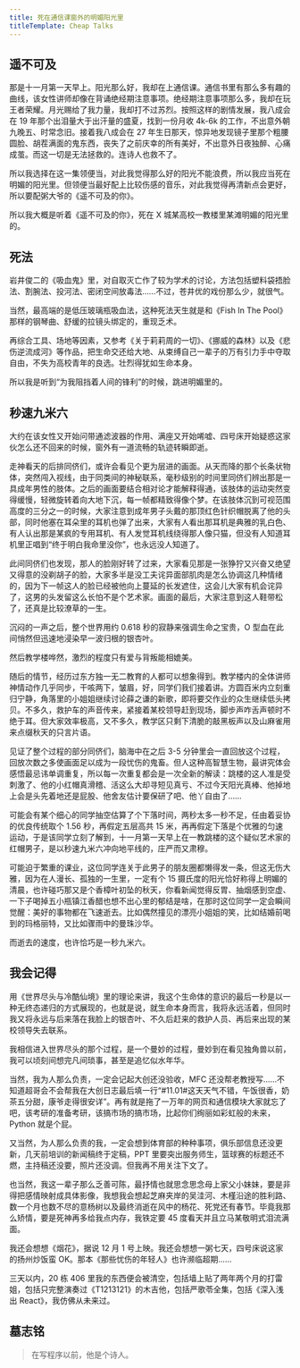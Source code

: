 ```yaml
---
title: 死在通信课窗外的明媚阳光里
titleTemplate: Cheap Talks
---
```


## 遥不可及

那是十一月第一天早上。阳光那么好，我却在上通信课。通信书里有那么多有趣的曲线，该女性讲师却像在背诵绝经期注意事项。绝经期注意事项那么多，我却在玩王者荣耀。月光赐给了我力量，我却打不过苏烈。按照这样的剧情发展，我八成会在 19 年那个出泪量大于出汗量的盛夏，找到一份月收 4k-6k 的工作，不出意外朝九晚五、时常念旧。接着我八成会在 27 年生日那天，惊异地发现镜子里那个粗腰圆脸、胡茬满面的鬼东西，丧失了之前庆幸的所有美好，不出意外日夜独醉、心痛成茧。而这一切是无法拯救的。连诗人也救不了。

所以我选择在这一集领便当，对此我觉得那么好的阳光不能浪费，所以我应当死在明媚的阳光里。但领便当最好配上比较伤感的音乐，对此我觉得再清新点会更好，所以要配粥大爷的《遥不可及的你》。

所以我大概是听着《遥不可及的你》，死在 X 城某高校一教楼里某滩明媚的阳光里的。

## 死法

岩井俊二的《吸血鬼》里，对自取灭亡作了较为学术的讨论，方法包括塑料袋捂脸法、割腕法、投河法、密闭空间放毒法……不过，苍井优的戏份那么少，就很气。

当然，最高端的是低压玻璃瓶吸血法，这种死法天生就是和《Fish In The Pool》那样的钢琴曲、舒缓的拉镜头绑定的，重现乏术。

再综合工具、场地等因素，又参考《关于莉莉周的一切》、《挪威的森林》以及《悲伤逆流成河》等作品，把生命交还给大地、从束缚自己一辈子的万有引力手中夺取自由，不失为高校青年的良选。壮烈得犹如生命本身。

所以我是听到“为我阻挡着人间的锋利”的时候，跳进明媚里的。

## 秒速九米六

大约在该女性又开始问带通滤波器的作用、满座又开始唏嘘、四号床开始疑惑这家伙怎么还不回来的时候，窗外有一道流畅的轨迹转瞬即逝。

走神看天的后排同侪们，或许会看见个更为层进的画面。从天而降的那个长条状物体，突然闯入视线，由于同类间的神秘联系，毫秒级别的时间里同侪们辨出那是一具成年男性的肢体。之后的画面要结合相对论才能解释得通，该肢体的运动突然变得缓慢，轻微旋转着向大地下沉，每一帧都精致得像个梦。在该肢体沉到可视范围高度的三分之一的时候，大家注意到成年男子头戴的那顶红色针织帽脱离了他的头部，同时他塞在耳朵里的耳机也弹了出来，大家有人看出那耳机是典雅的乳白色、有人认出那是某疯的专用耳机、有人发觉耳机线绕得那人像只猫，但没有人知道耳机里正唱到“终于明白我命里没你”，也永远没人知道了。

此间同侪们也发现，那人的脸刚好转了过来，大家看见那是一张狰狞又兴奋又绝望又得意的没剃胡子的脸，大家多半是没工夫诧异面部肌肉是怎么协调这几种情绪的，因为下一帧这人的脸已经被他向上蔓延的长发遮住，这会儿大家有机会诧异了，这男的头发留这么长怕不是个艺术家。画面的最后，大家注意到这人鞋带松了，还真是比较潦草的一生。

沉闷的一声之后，整个世界用约 0.618 秒的寂静来强调生命之宝贵，O 型血在此间悄然但迅速地浸染早一波归根的银杏叶。

然后教学楼哗然，激烈的程度只有爱与背叛能相媲美。

随后的情节，经历过东方独一无二教育的人都可以想象得到。教学楼内的全体讲师神情动作几乎同步，干咳两下，皱眉，好，同学们我们接着讲。方圆百米内立刻重归宁静，角落里的小姐姐继续讨论薛之谦的新歌，即将要交作业的众生继续低头拷贝。不多久，救护车的声音传来，紧接着某校领导赶到现场，脚步声咋舌声顿时不绝于耳。但大家效率极高，又不多久，教学区只剩下清脆的敲黑板声以及山麻雀用来点缀秋天的只言片语。

见证了整个过程的部分同侪们，脑海中在之后 3-5 分钟里会一直回放这个过程，回放次数之多使画面足以成为一段忧伤的鬼畜。但人这种高智慧生物，最讲究体会感悟最忌讳单调重复，所以每一次重复都会是一次全新的解读：跳楼的这人准是受刺激了、他的小红帽真滑稽、活这么大却寻短见真亏、不过今天阳光真棒、他掉地上会是头先着地还是屁股、他舍友估计要保研了吧、他丫自由了……

可能会有某个细心的同学抽空估算了个下落时间，两秒太多一秒不足，任由着妥协的优良传统取个 1.56 秒，再假定五层高共 15 米，再再假定下落是个优雅的匀速运动，于是该同学立刻了解到，十一月第一天早上在一教跳楼的这个疑似艺术家的红帽男子，是以秒速九米六冲向地平线的，庄严而又肃穆。

可能迫于繁重的课业，这位同学连关于此男子的朋友圈都懒得发一条，但这无伤大雅，因为在人漫长、孤独的一生里，一定有个 15 摄氏度的阳光恰好称得上明媚的清晨，也许碰巧那又是个香樟叶初坠的秋天，你看新闻觉得反胃、抽烟感到空虚、一下子喝掉五小瓶镇江香醋也想不出心里的郁结是啥，在那时这位同学一定会瞬间觉醒：美好的事物都在飞速逝去。比如偶然撞见的漂亮小姐姐的笑，比如结婚前喝到的玛格丽特，又比如骤雨中的曼珠沙华。

而逝去的速度，也许恰巧是一秒九米六。

## 我会记得

用《世界尽头与冷酷仙境》里的理论来讲，我这个生命体的意识的最后一秒是以一种无终态递归的方式展现的，也就是说，就生命本身而言，我将永远活着，但同时我又将永远与后来落在我脸上的银杏叶、不久后赶来的救护人员、再后来出现的某校领导失去联系。

我相信进入世界尽头的那个过程，是一个曼妙的过程，曼妙到在看见独角兽以前，我可以顷刻间想完凡间琐事，甚至是追忆似水年华。

当然，我为人那么负责，一定会记起大创还没验收，MFC 还没帮老教授写……不知道超哥会不会帮我在大创日志最后填一行“#11.01#这天天气不错，午饭很香，奶茶五分甜，康爷走得很安详”。再有就是拖了一万年的网页和通信模块大家就忘了吧，该考研的准备考研，该搞市场的搞市场，比起你们绚丽如彩虹般的未来，Python 就是个屁。

又当然，为人那么负责的我，一定会想到体育部的种种事项，俱乐部信息还没更新，几天前培训的新闻稿终于定稿，PPT 里要突出服务师生，篮球赛的标题还不燃，主持稿还没要，照片还没调。但我再不用关注下文了。

也当然，我这一辈子那么乏善可陈，最抒情也就思念思念母上家父小妹妹，要是非得把感情映射成具体影像，我想我会想起芝麻夹岸的吴洼河、木槿沿途的胜利路、数一个月也数不尽的意杨树以及最终消逝在风中的杨花、死党还有春节。毕竟我那么矫情，要是死神再多给我点内存，我铁定要 45 度看天并且立马某敬明式泪流满面。

我还会想想《烟花》，据说 12 月 1 号上映。我还会想想一粥七天，四号床说这家的扬州炒饭蛮 OK。那本《那些忧伤的年轻人》也许濒临超期……

三天以内，20 栋 406 里我的东西便会被清空，包括墙上贴了两年两个月的打雷姐，包括只完整演奏过《T1213121》的木吉他，包括严歌苓全集，包括《深入浅出 React》，我仿佛从未来过。

## 墓志铭

> 在写程序以前，他是个诗人。
